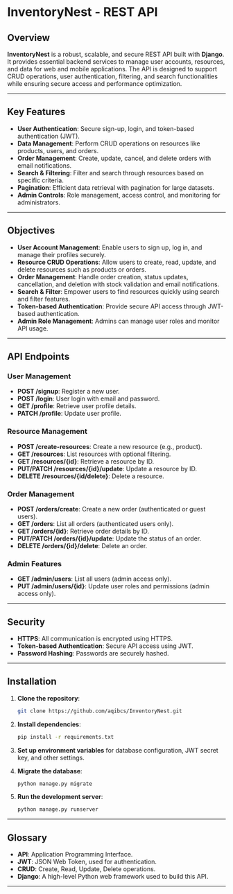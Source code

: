 
# InventoryNest - REST API

## Overview

**InventoryNest** is a robust, scalable, and secure REST API built with **Django**. It provides essential backend services to manage user accounts, resources, and data for web and mobile applications. The API is designed to support CRUD operations, user authentication, filtering, and search functionalities while ensuring secure access and performance optimization.

---

## Key Features

- **User Authentication**: Secure sign-up, login, and token-based authentication (JWT).
- **Data Management**: Perform CRUD operations on resources like products, users, and orders.
- **Order Management**: Create, update, cancel, and delete orders with email notifications.
- **Search & Filtering**: Filter and search through resources based on specific criteria.
- **Pagination**: Efficient data retrieval with pagination for large datasets.
- **Admin Controls**: Role management, access control, and monitoring for administrators.

---

## Objectives

- **User Account Management**: Enable users to sign up, log in, and manage their profiles securely.
- **Resource CRUD Operations**: Allow users to create, read, update, and delete resources such as products or orders.
- **Order Management**: Handle order creation, status updates, cancellation, and deletion with stock validation and email notifications.
- **Search & Filter**: Empower users to find resources quickly using search and filter features.
- **Token-based Authentication**: Provide secure API access through JWT-based authentication.
- **Admin Role Management**: Admins can manage user roles and monitor API usage.

---

## API Endpoints

### User Management
- **POST /signup**: Register a new user.
- **POST /login**: User login with email and password.
- **GET /profile**: Retrieve user profile details.
- **PATCH /profile**: Update user profile.

### Resource Management
- **POST /create-resources**: Create a new resource (e.g., product).
- **GET /resources**: List resources with optional filtering.
- **GET /resources/{id}**: Retrieve a resource by ID.
- **PUT/PATCH /resources/{id}/update**: Update a resource by ID.
- **DELETE /resources/{id/delete}**: Delete a resource.

### Order Management
- **POST /orders/create**: Create a new order (authenticated or guest users).
- **GET /orders**: List all orders (authenticated users only).
- **GET /orders/{id}**: Retrieve order details by ID.
- **PUT/PATCH /orders/{id}/update**: Update the status of an order.
- **DELETE /orders/{id}/delete**: Delete an order.

### Admin Features
- **GET /admin/users**: List all users (admin access only).
- **PUT /admin/users/{id}**: Update user roles and permissions (admin access only).

---

## Security

- **HTTPS**: All communication is encrypted using HTTPS.
- **Token-based Authentication**: Secure API access using JWT.
- **Password Hashing**: Passwords are securely hashed.

---

## Installation

1. **Clone the repository**:
   ```bash
   git clone https://github.com/aqibcs/InventoryNest.git
   ```

2. **Install dependencies**:
   ```bash
   pip install -r requirements.txt
   ```

3. **Set up environment variables** for database configuration, JWT secret key, and other settings.

4. **Migrate the database**:
   ```bash
   python manage.py migrate
   ```

5. **Run the development server**:
   ```bash
   python manage.py runserver
   ```

---

## Glossary

- **API**: Application Programming Interface.
- **JWT**: JSON Web Token, used for authentication.
- **CRUD**: Create, Read, Update, Delete operations.
- **Django**: A high-level Python web framework used to build this API.

---

